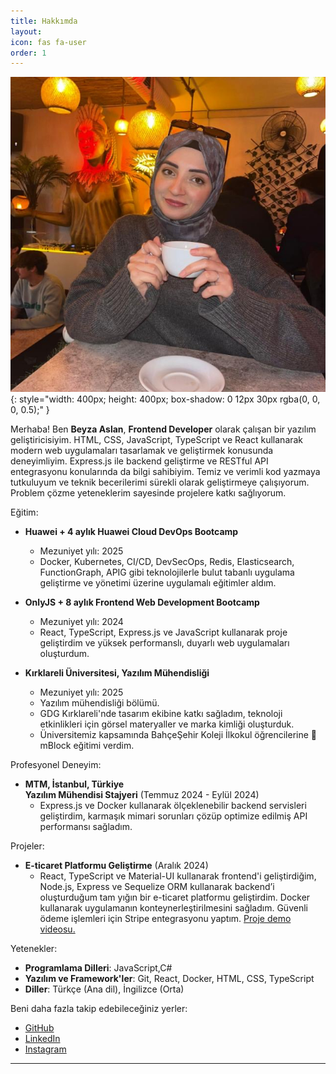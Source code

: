 ```yaml
---
title: Hakkımda
layout: 
icon: fas fa-user
order: 1
---
```



![tremo-mountain](/assets/img/avatar.png){: style="width: 400px; height: 400px; box-shadow: 0 12px 30px rgba(0, 0, 0, 0.5);" }

Merhaba! Ben **Beyza Aslan**, **Frontend Developer** olarak çalışan bir yazılım geliştiricisiyim. HTML, CSS, JavaScript, TypeScript ve React kullanarak modern web uygulamaları tasarlamak ve geliştirmek konusunda deneyimliyim. Express.js ile backend geliştirme ve RESTful API entegrasyonu konularında da bilgi sahibiyim. Temiz ve verimli kod yazmaya tutkuluyum ve teknik becerilerimi sürekli olarak geliştirmeye çalışıyorum. Problem çözme yeteneklerim sayesinde projelere katkı sağlıyorum.

Eğitim:

- **Huawei + 4 aylık Huawei Cloud DevOps Bootcamp**
  - Mezuniyet yılı: 2025
  - Docker, Kubernetes, CI/CD, DevSecOps, Redis, Elasticsearch, FunctionGraph, APIG gibi teknolojilerle bulut tabanlı uygulama geliştirme ve yönetimi üzerine uygulamalı eğitimler aldım.
 
- **OnlyJS + 8 aylık Frontend Web Development Bootcamp**
  - Mezuniyet yılı: 2024
  - React, TypeScript, Express.js ve JavaScript kullanarak  proje geliştirdim ve yüksek performanslı, duyarlı web uygulamaları oluşturdum.

- **Kırklareli Üniversitesi, Yazılım Mühendisliği**  
  - Mezuniyet yılı: 2025
  - Yazılım mühendisliği bölümü.
  - GDG Kırklareli'nde tasarım ekibine katkı sağladım, teknoloji etkinlikleri için görsel materyaller ve marka kimliği oluşturduk.
  - Üniversitemiz kapsamında BahçeŞehir Koleji İlkokul öğrencilerine 🐼mBlock eğitimi verdim.

Profesyonel Deneyim:

- **MTM, İstanbul, Türkiye**  
  **Yazılım Mühendisi Stajyeri** (Temmuz 2024 - Eylül 2024)
  - Express.js ve Docker kullanarak ölçeklenebilir backend servisleri geliştirdim, karmaşık mimari sorunları çözüp optimize edilmiş API performansı sağladım.

Projeler:

- **E-ticaret Platformu Geliştirme** (Aralık 2024)
  - React, TypeScript ve Material-UI kullanarak frontend'i geliştirdiğim, Node.js, Express ve Sequelize ORM kullanarak backend’i oluşturduğum tam yığın bir e-ticaret platformu geliştirdim. Docker kullanarak uygulamanın konteynerleştirilmesini sağladım. Güvenli ödeme işlemleri için Stripe entegrasyonu yaptım. [Proje demo videosu.](https://www.youtube.com/watch?v=viYgwK53yP4&t=2s)

Yetenekler:

- **Programlama Dilleri**: JavaScript,C#
- **Yazılım ve Framework'ler**: Git, React, Docker, HTML, CSS, TypeScript
- **Diller**: Türkçe (Ana dil), İngilizce (Orta)

Beni daha fazla takip edebileceğiniz yerler:
- [GitHub](https://github.com/aslanbeyza)
- [LinkedIn](https://www.linkedin.com/in/beyza-aslan/)
- [Instagram](https://www.instagram.com/_beyza_aslan_/)
---

